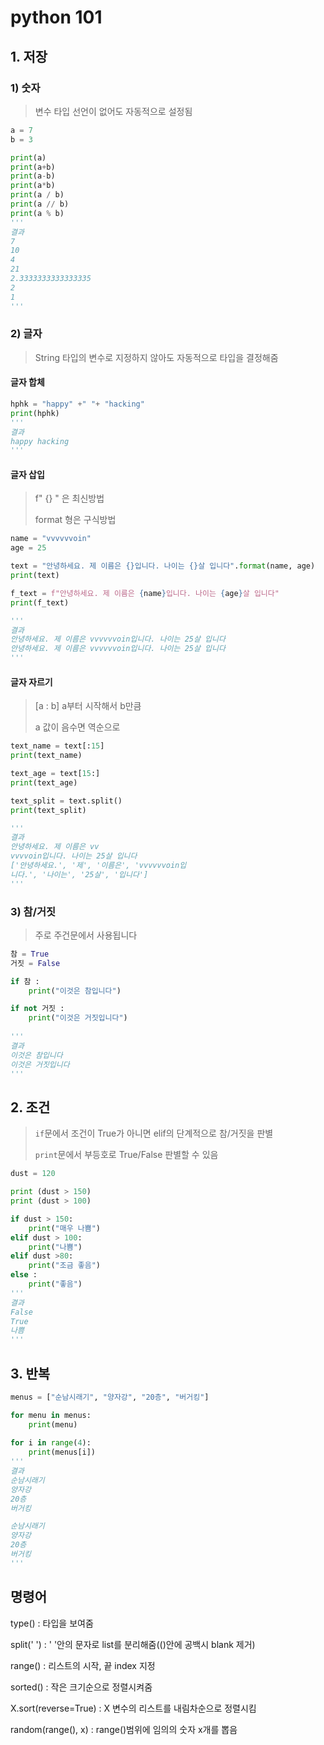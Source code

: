 # python 101

## 1. 저장

### 1) 숫자

> 변수 타입 선언이 없어도 자동적으로 설정됨

```python
a = 7
b = 3

print(a)
print(a+b)
print(a-b)
print(a*b)
print(a / b)
print(a // b)
print(a % b)
'''
결과
7
10
4
21
2.3333333333333335
2
1
'''
```

### 2) 글자

> String 타입의 변수로 지정하지 않아도 자동적으로 타입을 결정해줌

#### 글자 합체

```python
hphk = "happy" +" "+ "hacking"
print(hphk)
'''
결과
happy hacking
'''
```

#### 글자 삽입

> f" {} " 은 최신방법
>
> format 형은 구식방법

```python
name = "vvvvvvoin"
age = 25

text = "안녕하세요. 제 이름은 {}입니다. 나이는 {}살 입니다".format(name, age)
print(text)

f_text = f"안녕하세요. 제 이름은 {name}입니다. 나이는 {age}살 입니다"
print(f_text)

'''
결과
안녕하세요. 제 이름은 vvvvvvoin입니다. 나이는 25살 입니다
안녕하세요. 제 이름은 vvvvvvoin입니다. 나이는 25살 입니다
'''
```

#### 글자 자르기

> [a : b]  a부터 시작해서 b만큼
>
> a 값이 음수면 역순으로

```python
text_name = text[:15]
print(text_name)

text_age = text[15:]
print(text_age)

text_split = text.split()
print(text_split)

'''
결과
안녕하세요. 제 이름은 vv
vvvvoin입니다. 나이는 25살 입니다
['안녕하세요.', '제', '이름은', 'vvvvvvoin입 
니다.', '나이는', '25살', '입니다']
'''
```

### 3) 참/거짓

> 주로 주건문에서 사용됩니다

```python
참 = True
거짓 = False

if 참 : 
    print("이것은 참입니다")

if not 거짓 :
    print("이것은 거짓입니다")
    
'''
결과
이것은 참입니다
이것은 거짓입니다
'''
```


## 2. 조건
> `if`문에서 조건이 True가 아니면 elif의 단계적으로 참/거짓을 판별
>
> `print`문에서 부등호로 True/False 판별할 수 있음

```python
dust = 120

print (dust > 150)
print (dust > 100)

if dust > 150:
    print("매우 나쁨")
elif dust > 100:
    print("나쁨")
elif dust >80:
    print("조금 좋음")
else :
    print("좋음")
'''
결과
False
True
나쁨
'''
```


## 3. 반복

```python
menus = ["순남시래기", "양자강", "20층", "버거킹"]

for menu in menus:
    print(menu)
    
for i in range(4):
    print(menus[i])
'''
결과
순남시래기
양자강
20층
버거킹

순남시래기
양자강
20층
버거킹
'''
```

## 명령어

type() : 타입을 보여줌

split(' ') : ' '안의 문자로 list를 분리해줌(()안에 공백시 blank 제거)

range() : 리스트의 시작, 끝 index 지정

sorted() : 작은 크기순으로 정렬시켜줌

X.sort(reverse=True) : X 변수의 리스트를 내림차순으로 정렬시킴

random(range(), x) : range()범위에 임의의 숫자 x개를 뽑음